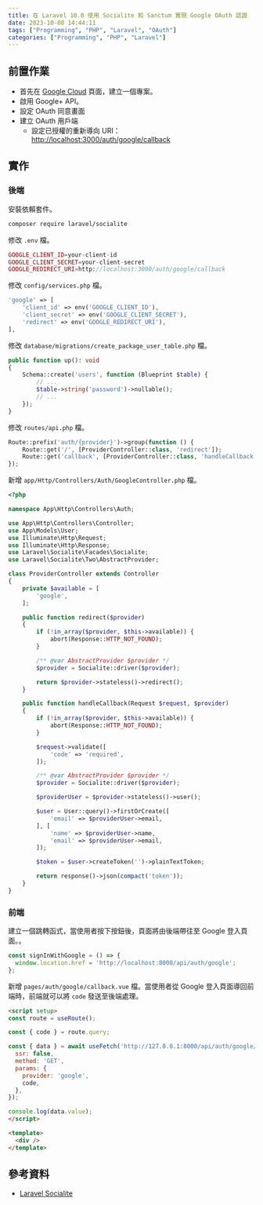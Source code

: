 ```yaml
---
title: 在 Laravel 10.0 使用 Socialite 和 Sanctum 實現 Google OAuth 認證
date: 2023-10-08 14:44:11
tags: ["Programming", "PHP", "Laravel", "OAuth"]
categories: ["Programming", "PHP", "Laravel"]
---
```


## 前置作業

- 首先在 [Google Cloud](https://console.cloud.google.com/projectcreate) 頁面，建立一個專案。
- 啟用 Google+ API。
- 設定 OAuth 同意畫面
- 建立 OAuth 用戶端
  - 設定已授權的重新導向 URI：<http://localhost:3000/auth/google/callback>

## 實作

### 後端

安裝依賴套件。

```bash
composer require laravel/socialite
```

修改 `.env` 檔。

```php
GOOGLE_CLIENT_ID=your-client-id
GOOGLE_CLIENT_SECRET=your-client-secret
GOOGLE_REDIRECT_URI=http://localhost:3000/auth/google/callback
```

修改 `config/services.php` 檔。

```php
'google' => [
    'client_id' => env('GOOGLE_CLIENT_ID'),
    'client_secret' => env('GOOGLE_CLIENT_SECRET'),
    'redirect' => env('GOOGLE_REDIRECT_URI'),
],
```

修改 `database/migrations/create_package_user_table.php` 檔。

```php
public function up(): void
{
    Schema::create('users', function (Blueprint $table) {
        // ...
        $table->string('password')->nullable();
        // ...
    });
}
```

修改 `routes/api.php` 檔。

```php
Route::prefix('auth/{provider}')->group(function () {
    Route::get('/', [ProviderController::class, 'redirect']);
    Route::get('callback', [ProviderController::class, 'handleCallback']);
});
```

新增 `app/Http/Controllers/Auth/GoogleController.php` 檔。

```php
<?php

namespace App\Http\Controllers\Auth;

use App\Http\Controllers\Controller;
use App\Models\User;
use Illuminate\Http\Request;
use Illuminate\Http\Response;
use Laravel\Socialite\Facades\Socialite;
use Laravel\Socialite\Two\AbstractProvider;

class ProviderController extends Controller
{
    private $available = [
        'google',
    ];

    public function redirect($provider)
    {
        if (!in_array($provider, $this->available)) {
            abort(Response::HTTP_NOT_FOUND);
        }

        /** @var AbstractProvider $provider */
        $provider = Socialite::driver($provider);

        return $provider->stateless()->redirect();
    }

    public function handleCallback(Request $request, $provider)
    {
        if (!in_array($provider, $this->available)) {
            abort(Response::HTTP_NOT_FOUND);
        }

        $request->validate([
            'code' => 'required',
        ]);

        /** @var AbstractProvider $provider */
        $provider = Socialite::driver($provider);

        $providerUser = $provider->stateless()->user();

        $user = User::query()->firstOrCreate([
            'email' => $providerUser->email,
        ], [
            'name' => $providerUser->name,
            'email' => $providerUser->email,
        ]);

        $token = $user->createToken('')->plainTextToken;

        return response()->json(compact('token'));
    }
}
```

### 前端

建立一個跳轉函式，當使用者按下按鈕後，頁面將由後端帶往至 Google 登入頁面。。

```js
const signInWithGoogle = () => {
  window.location.href = 'http://localhost:8000/api/auth/google';
};
```

新增 `pages/auth/google/callback.vue` 檔。當使用者從 Google 登入頁面導回前端時，前端就可以將 `code` 發送至後端處理。

```html
<script setup>
const route = useRoute();

const { code } = route.query;

const { data } = await useFetch('http://127.0.0.1:8000/api/auth/google/callback', {
  ssr: false,
  method: 'GET',
  params: {
    provider: 'google',
    code,
  },
});

console.log(data.value);
</script>

<template>
  <div />
</template>
```

## 參考資料

- [Laravel Socialite](https://laravel.com/docs/10.x/socialite)
